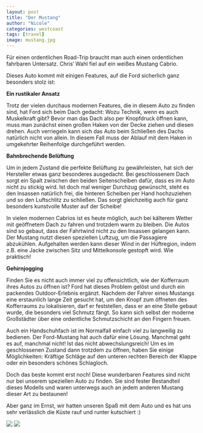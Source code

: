 ```yaml
---
layout: post
title: "Der Mustang"
author: "Nicole"
categories: westcoast
tags: [travel]
image: mustang.jpg
---
```

Für einen ordentlichen Road-Trip braucht man auch einen ordentlichen fahrbaren Untersatz. Chris‘ Wahl fiel auf ein weißes Mustang Cabrio.

Dieses Auto kommt mit einigen Features, auf die Ford sicherlich ganz besonders stolz ist:


**Ein rustikaler Ansatz**

Trotz der vielen durchaus modernen Features, die in diesem Auto zu finden sind, hat Ford sich beim Dach gedacht: Wozu Technik, wenn es auch Muskelkraft gibt? Bevor man das Dach also per Knopfdruck öffnen kann, muss man zunächst einen großen Haken von der Decke ziehen und diesen drehen. Auch verriegeln kann sich das Auto beim Schließen des Dachs natürlich nicht von allein. In diesem Fall muss der Ablauf mit dem Haken in umgekehrter Reihenfolge durchgeführt werden.


**Bahnbrechende Belüftung**

Um in jedem Zustand die perfekte Belüftung zu gewährleisten, hat sich der Hersteller etwas ganz besonderes ausgedacht. Bei geschlossenem Dach sorgt ein Spalt zwischen den beiden Seitenscheiben dafür, dass es im Auto nicht zu stickig wird. Ist doch mal weniger Durchzug gewünscht, steht es den Insassen natürlich frei, die hinteren Scheiben per Hand hochzuziehen und so den Luftschlitz zu schließen. Das sorgt gleichzeitig auch für ganz besonders kunstvolle Muster auf der Scheibe!

In vielen modernen Cabrios ist es heute möglich, auch bei kälterem Wetter mit geöffnetem Dach zu fahren und trotzdem warm zu bleiben. Die Autos sind so gebaut, dass der Fahrtwind nicht zu den Insassen gelangen kann. Der Mustang nutzt diesen speziellen Luftzug, um die Passagiere abzukühlen. Aufgehalten werden kann dieser Wind in der Hüftregion, indem z.B. eine Jacke zwischen Sitz und Mittelkonsole gestopft wird. Wie praktisch!


**Gehirnjogging**

Finden Sie es nicht auch immer viel zu offensichtlich, wie der Kofferraum ihres Autos zu öffnen ist? Ford hat dieses Problem gelöst und durch ein packendes Outdoor-Erlebnis ergänzt. Nachdem der Fahrer eines Mustangs eine erstaunlich lange Zeit gesucht hat, um den Knopf zum öffneten des Kofferraums zu lokalisieren, darf er feststellen, dass er an eine Stelle gebaut wurde, die besonders viel Schmutz fängt. So kann sich selbst der moderne Großstädter über eine ordentliche Schmutzschicht an den Fingern freuen.

Auch ein Handschuhfach ist im Normalfall einfach viel zu langweilig zu bedienen. Der Ford-Mustang hat auch dafür eine Lösung. Manchmal geht es auf, manchmal nicht! Ist das nicht abwechslungsreich! Um es im geschlossenen Zustand dann trotzdem zu öffnen, haben Sie einige Möglichkeiten: Kräftige Schläge auf den unteren rechten Bereich der Klappe oder ein besonders schönes Schlagloch.

Doch das beste kommt erst noch! Diese wunderbaren Features sind nicht nur bei unserem speziellen Auto zu finden. Sie sind fester Bestandteil dieses Modells und waren unterwegs auch an jedem anderen Mustang dieser Art zu bestaunen!

Aber ganz im Ernst, wir hatten unseren Spaß mit dem Auto und es hat uns sehr verlässlich die Küste rauf und runter kutschiert :)

![](/assets/img/us/mustang-front.jpg)
![](/assets/img/us/mustang-road.jpg)


